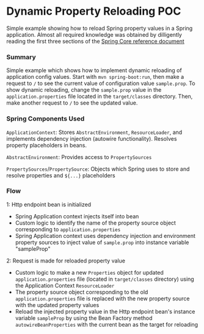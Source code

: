 # Dynamic Property Reloading POC

Simple example showing how to reload Spring property values in a Spring application. Almost all required knowledge was obtained by dilligently reading the first three sections of the [Spring Core reference document](https://docs.spring.io/spring/docs/current/spring-framework-reference/core.html#spring-core)

### Summary

Simple example which shows how to implement dynamic reloading of application config values.  Start with `mvn spring-boot:run`, then make a request to `/` to see the current value of configuration value `sample.prop`.  To show dynamic reloading, change the `sample.prop` value in the `application.properties` file located in the `target/classes` directory.  Then, make another request to `/` to see the updated value.

### Spring Components Used

`ApplicationContext`: Stores `AbstractEnvironment`, `ResourceLoader`, and implements dependency injection (autowire functionality).  Resolves property placeholders in beans.

`AbstractEnvironment`: Provides access to `PropertySources`

`PropertySources`/`PropertySource`: Objects which Spring uses to store and resolve properties and `${...}` placeholders

### Flow

1: Http endpoint bean is initialized

* Spring Application context injects itself into bean
* Custom logic to identify the name of the property source object corresponding to `application.properties`
* Spring Application context uses dependency injection and environment property sources to inject value of `sample.prop` into instance variable "sampleProp"

2: 	Request is made for reloaded property value

* Custom logic to make a new `Properties` object for updated `application.properties` file (located in `target/classes` directory) using the Application Context `ResourceLoader`
* The property source object corresponding to the old `application.properties` file is replaced with the new
	property source with the updated property values
* Reload the injected property value in the Http endpoint bean's instance variable `sampleProp` by using the Bean Factory method `autowireBeanProperties` with the current bean as the target for reloading

